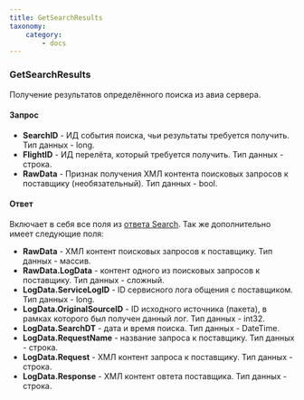 ```yaml
---
title: GetSearchResults
taxonomy:
    category:
        - docs
---
```


### GetSearchResults

Получение результатов определённого поиска из авиа сервера.

#### Запрос

-   **SearchID** - ИД события поиска, чьи результаты требуется получить. Тип данных - long.
-   **FlightID** - ИД перелёта, который требуется получить. Тип данных - строка.
-   **RawData** - Признак получения ХМЛ контента поисковых запросов к поставщику (необязательный). Тип данных - bool.

#### Ответ

Включает в себя все поля из [ответа Search](/avia/request/search). Так же дополнительно имеет следующие поля:

-   **RawData** - ХМЛ контент поисковых запросов к поставщику. Тип данных - массив.
-   **RawData.LogData** - контент одного из поисковых запросов к поставщику. Тип данных - сложный.
-   **LogData.ServiceLogID** - ID сервисного лога общения с поставщиком. Тип данных - long.
-   **LogData.OriginalSourceID** - ID исходного источника (пакета), в рамках которого был получен данный лог. Тип данных - int32.
-   **LogData.SearchDT** - дата и время поиска. Тип данных - DateTime.
-   **LogData.RequestName** - название запроса к поставщику. Тип данных - строка.
-   **LogData.Request** - ХМЛ контент запроса к поставщику. Тип данных - строка.
-   **LogData.Response** - ХМЛ контент овтета поставщика. Тип данных - строка.
